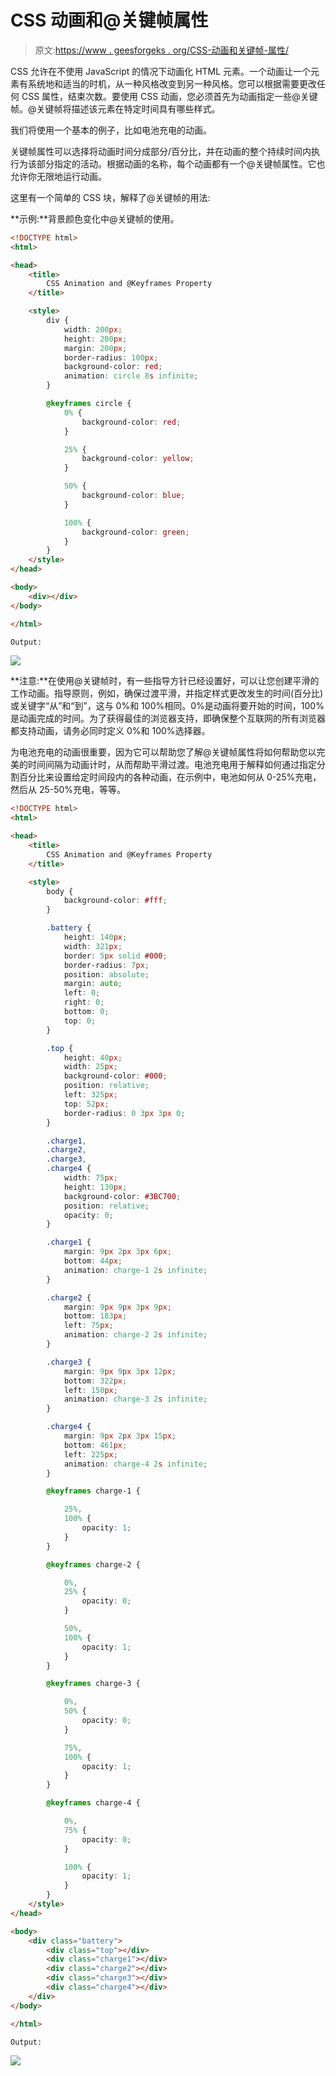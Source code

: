 # CSS 动画和@关键帧属性

> 原文:[https://www . geesforgeks . org/CSS-动画和关键帧-属性/](https://www.geeksforgeeks.org/css-animation-and-keyframes-property/)

CSS 允许在不使用 JavaScript 的情况下动画化 HTML 元素。一个动画让一个元素有系统地和适当的时机，从一种风格改变到另一种风格。您可以根据需要更改任何 CSS 属性，结束次数。要使用 CSS 动画，您必须首先为动画指定一些@关键帧。@关键帧将描述该元素在特定时间具有哪些样式。

我们将使用一个基本的例子，比如电池充电的动画。

关键帧属性可以选择将动画时间分成部分/百分比，并在动画的整个持续时间内执行为该部分指定的活动。根据动画的名称，每个动画都有一个@关键帧属性。它也允许你无限地运行动画。

这里有一个简单的 CSS 块，解释了@关键帧的用法:

**示例:**背景颜色变化中@关键帧的使用。

```html
<!DOCTYPE html>
<html>

<head>
    <title>
        CSS Animation and @Keyframes Property
    </title>

    <style>
        div {
            width: 200px;
            height: 200px;
            margin: 200px;
            border-radius: 100px;
            background-color: red;
            animation: circle 8s infinite;
        }

        @keyframes circle {
            0% {
                background-color: red;
            }

            25% {
                background-color: yellow;
            }

            50% {
                background-color: blue;
            }

            100% {
                background-color: green;
            }
        }
    </style>
</head>

<body>
    <div></div>
</body>

</html>
```

```html
Output:

```

![](img/b01addfc9fa34e96d66c84c88850f564.png)

**注意:**在使用@关键帧时，有一些指导方针已经设置好，可以让您创建平滑的工作动画。指导原则，例如，确保过渡平滑，并指定样式更改发生的时间(百分比)或关键字“从”和“到”，这与 0%和 100%相同。0%是动画将要开始的时间，100%是动画完成的时间。为了获得最佳的浏览器支持，即确保整个互联网的所有浏览器都支持动画，请务必同时定义 0%和 100%选择器。

为电池充电的动画很重要，因为它可以帮助您了解@关键帧属性将如何帮助您以完美的时间间隔为动画计时，从而帮助平滑过渡。电池充电用于解释如何通过指定分割百分比来设置给定时间段内的各种动画，在示例中，电池如何从 0-25%充电，然后从 25-50%充电，等等。

```html
<!DOCTYPE html>
<html>

<head>
    <title>
        CSS Animation and @Keyframes Property
    </title>

    <style>
        body {
            background-color: #fff;
        }

        .battery {
            height: 140px;
            width: 321px;
            border: 5px solid #000;
            border-radius: 7px;
            position: absolute;
            margin: auto;
            left: 0;
            right: 0;
            bottom: 0;
            top: 0;
        }

        .top {
            height: 40px;
            width: 25px;
            background-color: #000;
            position: relative;
            left: 325px;
            top: 52px;
            border-radius: 0 3px 3px 0;
        }

        .charge1,
        .charge2,
        .charge3,
        .charge4 {
            width: 75px;
            height: 130px;
            background-color: #3BC700;
            position: relative;
            opacity: 0;
        }

        .charge1 {
            margin: 9px 2px 3px 6px;
            bottom: 44px;
            animation: charge-1 2s infinite;
        }

        .charge2 {
            margin: 9px 9px 3px 9px;
            bottom: 183px;
            left: 75px;
            animation: charge-2 2s infinite;
        }

        .charge3 {
            margin: 9px 9px 3px 12px;
            bottom: 322px;
            left: 150px;
            animation: charge-3 2s infinite;
        }

        .charge4 {
            margin: 9px 2px 3px 15px;
            bottom: 461px;
            left: 225px;
            animation: charge-4 2s infinite;
        }

        @keyframes charge-1 {

            25%,
            100% {
                opacity: 1;
            }
        }

        @keyframes charge-2 {

            0%,
            25% {
                opacity: 0;
            }

            50%,
            100% {
                opacity: 1;
            }
        }

        @keyframes charge-3 {

            0%,
            50% {
                opacity: 0;
            }

            75%,
            100% {
                opacity: 1;
            }
        }

        @keyframes charge-4 {

            0%,
            75% {
                opacity: 0;
            }

            100% {
                opacity: 1;
            }
        }
    </style>
</head>

<body>
    <div class="battery">
        <div class="top"></div>
        <div class="charge1"></div>
        <div class="charge2"></div>
        <div class="charge3"></div>
        <div class="charge4"></div>
    </div>
</body>

</html>
```

```html
Output:

```

![](img/401f992f8952813a8297fc1bd767c452.png)
